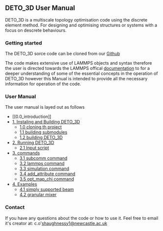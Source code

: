 ## DETO_3D User Manual

DETO_3D is a multiscale topology optimisation code using the discrete element method. For designing and optimising structures or systems with a focus on descrete behaviours.

### Getting started

The DETO_3D sorce code can be cloned from our [Github](https://github.com/Connor-OS/DETO/tree/master/DETO_3D)

The code makes extensive use of LAMMPS objects and syntax therefore the user is directed towards the LAMMPS offical [documentation](https://docs.lammps.org/Manual.html#) to for a deeper understanding of some of the essential concepts in the operation of DETO_3D however this Manual is intended to provide all the necessary information for operation of the code.

### User Manual

The user manual is layed out as follows

- [[0.0_introduction]]
- [1. Instaling and Building DETO_3D](https://connor-os.github.io/DETO/1.0_instaling)
  - [1.0 cloning th project](https://connor-os.github.io/DETO/1.1_cloning)
  - [1.1 building submodules](https://connor-os.github.io/DETO/1.1_submodule)
  - [1.2 building DETO_3D](https://connor-os.github.io/DETO/1.2_building)
- [2. Running DETO_3D](https://connor-os.github.io/DETO/2.0_running)
  - [2.1 Input script](https://connor-os.github.io/DETO/2.1_input)
- [3. commands](https://connor-os.github.io/DETO/3.0_commands)
  - [3.1 subcomm command](https://connor-os.github.io/DETO/3.1_subcomm)
  - [3.2 lammps command](https://connor-os.github.io/DETO/3.2_lammps)
  - [3.3 simulation command](https://connor-os.github.io/DETO/3.3_simulation)
  - [3.4 add_attribute command](https://connor-os.github.io/DETO/3.4_add_attribute)
  - [3.5 opt_map_chi command](https://connor-os.github.io/DETO/3.5_opt_map_chi)
- [4. Examples](https://connor-os.github.io/DETO/4.0_examples)
  - [4.1 simply supported beam](https://connor-os.github.io/DETO/4.1_simply_supported)
  - [4.2 granular mixer](https://connor-os.github.io/DETO/4.2_granular)

### Contact

If you have any questions about the code or how to use it. Feel free to email it's creator at: c.o'shaughnessy1@newcastle.ac.uk
